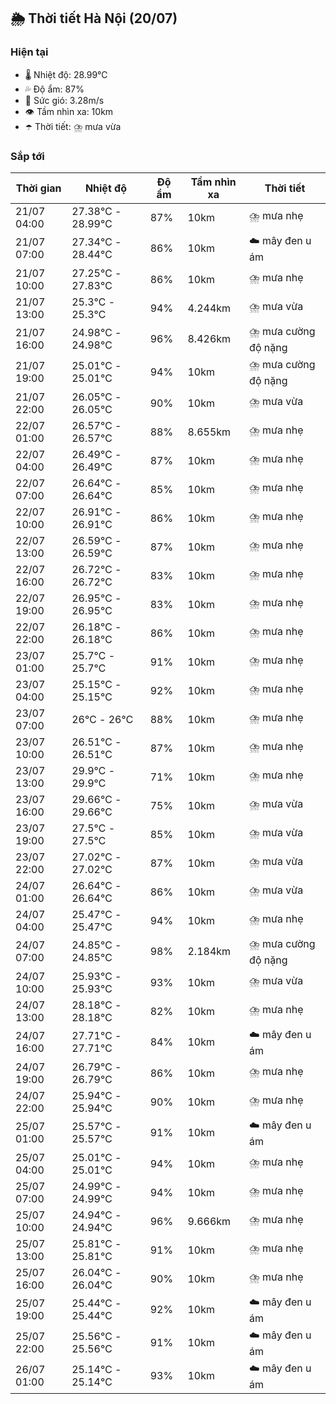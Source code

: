 ## 🌦️ Thời tiết Hà Nội (20/07)

### Hiện tại

- 🌡️ Nhiệt độ: 28.99℃
- 💦 Độ ẩm: 87%
- 💨 Sức gió: 3.28m/s
- 👁️ Tầm nhìn xa: 10km
- ☂️ Thời tiết: ⛈️ mưa vừa

### Sắp tới

| Thời gian | Nhiệt độ | Độ ẩm | Tầm nhìn xa | Thời tiết |
| --- | --- | --- | --- | --- |
| 21/07 04:00 | 27.38℃ - 28.99℃ | 87% | 10km | ⛈️ mưa nhẹ |
| 21/07 07:00 | 27.34℃ - 28.44℃ | 86% | 10km | ☁️ mây đen u ám |
| 21/07 10:00 | 27.25℃ - 27.83℃ | 86% | 10km | ⛈️ mưa nhẹ |
| 21/07 13:00 | 25.3℃ - 25.3℃ | 94% | 4.244km | ⛈️ mưa vừa |
| 21/07 16:00 | 24.98℃ - 24.98℃ | 96% | 8.426km | ⛈️ mưa cường độ nặng |
| 21/07 19:00 | 25.01℃ - 25.01℃ | 94% | 10km | ⛈️ mưa cường độ nặng |
| 21/07 22:00 | 26.05℃ - 26.05℃ | 90% | 10km | ⛈️ mưa vừa |
| 22/07 01:00 | 26.57℃ - 26.57℃ | 88% | 8.655km | ⛈️ mưa nhẹ |
| 22/07 04:00 | 26.49℃ - 26.49℃ | 87% | 10km | ⛈️ mưa nhẹ |
| 22/07 07:00 | 26.64℃ - 26.64℃ | 85% | 10km | ⛈️ mưa nhẹ |
| 22/07 10:00 | 26.91℃ - 26.91℃ | 86% | 10km | ⛈️ mưa nhẹ |
| 22/07 13:00 | 26.59℃ - 26.59℃ | 87% | 10km | ⛈️ mưa nhẹ |
| 22/07 16:00 | 26.72℃ - 26.72℃ | 83% | 10km | ⛈️ mưa nhẹ |
| 22/07 19:00 | 26.95℃ - 26.95℃ | 83% | 10km | ⛈️ mưa nhẹ |
| 22/07 22:00 | 26.18℃ - 26.18℃ | 86% | 10km | ⛈️ mưa nhẹ |
| 23/07 01:00 | 25.7℃ - 25.7℃ | 91% | 10km | ⛈️ mưa nhẹ |
| 23/07 04:00 | 25.15℃ - 25.15℃ | 92% | 10km | ⛈️ mưa nhẹ |
| 23/07 07:00 | 26℃ - 26℃ | 88% | 10km | ⛈️ mưa nhẹ |
| 23/07 10:00 | 26.51℃ - 26.51℃ | 87% | 10km | ⛈️ mưa nhẹ |
| 23/07 13:00 | 29.9℃ - 29.9℃ | 71% | 10km | ⛈️ mưa nhẹ |
| 23/07 16:00 | 29.66℃ - 29.66℃ | 75% | 10km | ⛈️ mưa vừa |
| 23/07 19:00 | 27.5℃ - 27.5℃ | 85% | 10km | ⛈️ mưa vừa |
| 23/07 22:00 | 27.02℃ - 27.02℃ | 87% | 10km | ⛈️ mưa vừa |
| 24/07 01:00 | 26.64℃ - 26.64℃ | 86% | 10km | ⛈️ mưa vừa |
| 24/07 04:00 | 25.47℃ - 25.47℃ | 94% | 10km | ⛈️ mưa nhẹ |
| 24/07 07:00 | 24.85℃ - 24.85℃ | 98% | 2.184km | ⛈️ mưa cường độ nặng |
| 24/07 10:00 | 25.93℃ - 25.93℃ | 93% | 10km | ⛈️ mưa vừa |
| 24/07 13:00 | 28.18℃ - 28.18℃ | 82% | 10km | ⛈️ mưa nhẹ |
| 24/07 16:00 | 27.71℃ - 27.71℃ | 84% | 10km | ☁️ mây đen u ám |
| 24/07 19:00 | 26.79℃ - 26.79℃ | 86% | 10km | ⛈️ mưa nhẹ |
| 24/07 22:00 | 25.94℃ - 25.94℃ | 90% | 10km | ⛈️ mưa nhẹ |
| 25/07 01:00 | 25.57℃ - 25.57℃ | 91% | 10km | ☁️ mây đen u ám |
| 25/07 04:00 | 25.01℃ - 25.01℃ | 94% | 10km | ⛈️ mưa nhẹ |
| 25/07 07:00 | 24.99℃ - 24.99℃ | 94% | 10km | ⛈️ mưa nhẹ |
| 25/07 10:00 | 24.94℃ - 24.94℃ | 96% | 9.666km | ⛈️ mưa nhẹ |
| 25/07 13:00 | 25.81℃ - 25.81℃ | 91% | 10km | ⛈️ mưa nhẹ |
| 25/07 16:00 | 26.04℃ - 26.04℃ | 90% | 10km | ⛈️ mưa nhẹ |
| 25/07 19:00 | 25.44℃ - 25.44℃ | 92% | 10km | ☁️ mây đen u ám |
| 25/07 22:00 | 25.56℃ - 25.56℃ | 91% | 10km | ☁️ mây đen u ám |
| 26/07 01:00 | 25.14℃ - 25.14℃ | 93% | 10km | ☁️ mây đen u ám |
